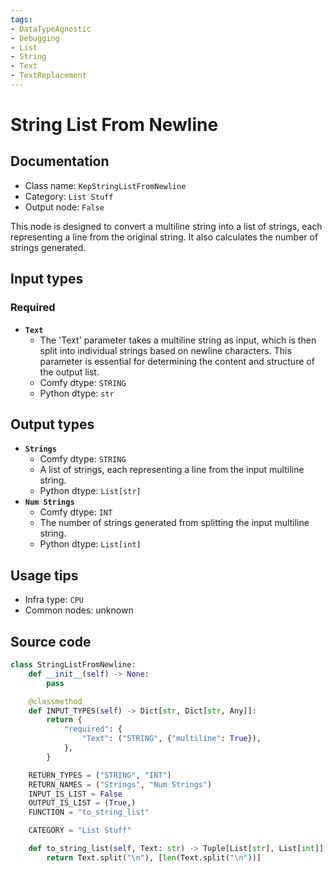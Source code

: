 ```yaml
---
tags:
- DataTypeAgnostic
- Debugging
- List
- String
- Text
- TextReplacement
---
```


# String List From Newline
## Documentation
- Class name: `KepStringListFromNewline`
- Category: `List Stuff`
- Output node: `False`

This node is designed to convert a multiline string into a list of strings, each representing a line from the original string. It also calculates the number of strings generated.
## Input types
### Required
- **`Text`**
    - The 'Text' parameter takes a multiline string as input, which is then split into individual strings based on newline characters. This parameter is essential for determining the content and structure of the output list.
    - Comfy dtype: `STRING`
    - Python dtype: `str`
## Output types
- **`Strings`**
    - Comfy dtype: `STRING`
    - A list of strings, each representing a line from the input multiline string.
    - Python dtype: `List[str]`
- **`Num Strings`**
    - Comfy dtype: `INT`
    - The number of strings generated from splitting the input multiline string.
    - Python dtype: `List[int]`
## Usage tips
- Infra type: `CPU`
- Common nodes: unknown


## Source code
```python
class StringListFromNewline:
    def __init__(self) -> None:
        pass

    @classmethod
    def INPUT_TYPES(self) -> Dict[str, Dict[str, Any]]:
        return {
            "required": {
                "Text": ("STRING", {"multiline": True}),
            },
        }

    RETURN_TYPES = ("STRING", "INT")
    RETURN_NAMES = ("Strings", "Num Strings")
    INPUT_IS_LIST = False
    OUTPUT_IS_LIST = (True,)
    FUNCTION = "to_string_list"

    CATEGORY = "List Stuff"

    def to_string_list(self, Text: str) -> Tuple[List[str], List[int]]:
        return Text.split("\n"), [len(Text.split("\n"))]

```
